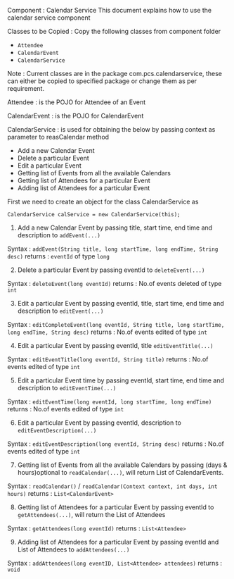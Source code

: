 Component : Calendar Service
This document explains how to use the calendar service component

Classes to be Copied :
Copy the following classes from component folder

* `Attendee`
* `CalendarEvent`
* `CalendarService`

Note : Current classes are in the package com.pcs.calendarservice, these can either be copied to specified package or change them as per requirement.

Attendee : is the POJO for Attendee of an Event

CalendarEvent : is the POJO for CalendarEvent

CalendarService : is used for obtaining the below by passing
context as parameter to reasCalendar method

* Add a new Calendar Event
* Delete a particular Event
* Edit a particular Event
* Getting list of Events from all the available Calendars
* Getting list of Attendees for a particular Event
* Adding list of Attendees for a particular Event

First we need to create an object for the class CalendarService as

`CalendarService calService = new CalendarService(this);`

1) Add a new Calendar Event by passing title, start time, end time and description to `addEvent(...)`

Syntax  : `addEvent(String title, long startTime, long endTime, String desc)`
returns : `eventId` of type `long`

2) Delete a particular Event by passing eventId to `deleteEvent(...)`

Syntax  : `deleteEvent(long eventId)`
returns : No.of events deleted of type `int`

3) Edit a particular Event by passing eventId, title, start time, end time and description to `editEvent(...)`

Syntax  : `editCompleteEvent(long eventId, String title, long startTime, long endTime, String desc)`
returns : No.of events edited of type `int`

4) Edit a particular Event by passing eventId, title `editEventTitle(...)`

Syntax  : `editEventTitle(long eventId, String title)`
returns : No.of events edited of type `int`

5) Edit a particular Event time by passing eventId, start time, end time and description to `editEventTime(...)`

Syntax  : `editEventTime(long eventId, long startTime, long endTime)`
returns : No.of events edited of type `int`

6) Edit a particular Event by passing eventId, description to `editEventDescription(...)`

Syntax  : `editEventDescription(long eventId, String desc)`
returns : No.of events edited of type `int`

7) Getting list of Events from all the available Calendars by passing (days & hours)optional to `readCalendar(...)`, will return List of CalendarEvents.

Syntax  : `readCalendar()` / `readCalendar(Context context, int days, int hours)`
returns : `List<CalendarEvent>`

8) Getting list of Attendees for a particular Event by passing eventId to `getAttendees(...)`, will return the List of Attendees

Syntax  : `getAttendees(long eventId)`
returns : `List<Attendee>`

9) Adding list of Attendees for a particular Event by passing eventId and List of Attendees to `addAttendees(...)`

Syntax  : `addAttendees(long eventID, List<Attendee> attendees)`
returns : `void`
